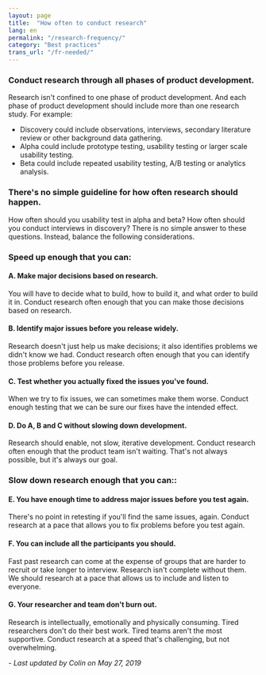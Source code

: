 ```yaml
---
layout: page
title:  "How often to conduct research"
lang: en
permalink: "/research-frequency/"
category: "Best practices"
trans_url: "/fr-needed/"
---
```

### Conduct research through all phases of product development.
Research isn't confined to one phase of product development. And each phase of product development should include more than one research study. For example:
* Discovery could include observations, interviews, secondary literature review or other background data gathering.
* Alpha could include prototype testing, usability testing or larger scale usability testing.
* Beta could include repeated usability testing, A/B testing or analytics analysis.

### There's no simple guideline for how often research should happen.
How often should you usability test in alpha and beta? How often should you conduct interviews in discovery? There is no simple answer to these questions. Instead, balance the following considerations.

### Speed up enough that you can:
#### A. Make major decisions based on research.
You will have to decide what to build, how to build it, and what order to build it in. Conduct research often enough that you can make those decisions based on research.

#### B. Identify major issues before you release widely.
Research doesn't just help us make decisions; it also identifies problems we didn't know we had. Conduct research often enough that you can identify those problems before you release.

#### C. Test whether you actually fixed the issues you've found.
When we try to fix issues, we can sometimes make them worse. Conduct enough testing that we can be sure our fixes have the intended effect.

#### D. Do A, B and C without slowing down development.
Research should enable, not slow, iterative development. Conduct research often enough that the product team isn't waiting. That's not always possible, but it's always our goal.

### Slow down research enough that you can::
#### E. You have enough time to address major issues before you test again.
There's no point in retesting if you'll find the same issues, again. Conduct research at a pace that allows you to fix problems before you test again.

#### F. You can include all the participants you should.
Fast past research can come at the expense of groups that are harder to recruit or take longer to interview. Research isn't complete without them. We should research at a pace that allows us to include and listen to everyone.

#### G. Your researcher and team don't burn out.
Research is intellectually, emotionally and physically consuming. Tired researchers don't do their best work. Tired teams aren't the most supportive. Conduct research at a speed that's challenging, but not overwhelming.

_- Last updated by Colin on May 27, 2019_
